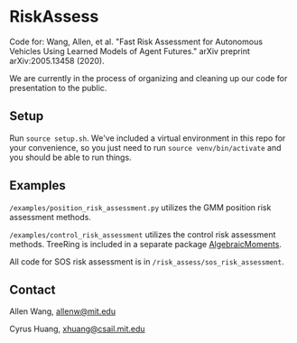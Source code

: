 # RiskAssess
Code for:
Wang, Allen, et al. "Fast Risk Assessment for Autonomous Vehicles Using Learned Models of Agent Futures." arXiv preprint arXiv:2005.13458 (2020).

We are currently in the process of organizing and cleaning up our code for presentation to the public. 

## Setup
Run `source setup.sh`. We've included a virtual environment in this repo for your convenience, so you just need to run `source venv/bin/activate` and you should be able to run things.

## Examples
`/examples/position_risk_assessment.py` utilizes the GMM position risk assessment methods.

`/examples/control_risk_assessment` utilizes the control risk assessment methods. TreeRing is included in a separate package [AlgebraicMoments](https://github.com/allen-adastra/algebraic_moments).


All code for SOS risk assessment is in `/risk_assess/sos_risk_assessment`.

## Contact
Allen Wang, allenw@mit.edu

Cyrus Huang, xhuang@csail.mit.edu